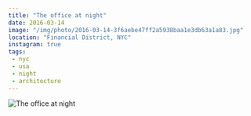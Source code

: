 ```yaml
---
title: "The office at night"
date: 2016-03-14
image: "/img/photo/2016-03-14-3f6aebe47ff2a5938baa1e3db63a1a83.jpg"
location: "Financial District, NYC"
instagram: true
tags:
 - nyc
 - usa
 - night
 - architecture
---
```


![The office at night](/img/photo/2016-03-14-3f6aebe47ff2a5938baa1e3db63a1a83.jpg)
